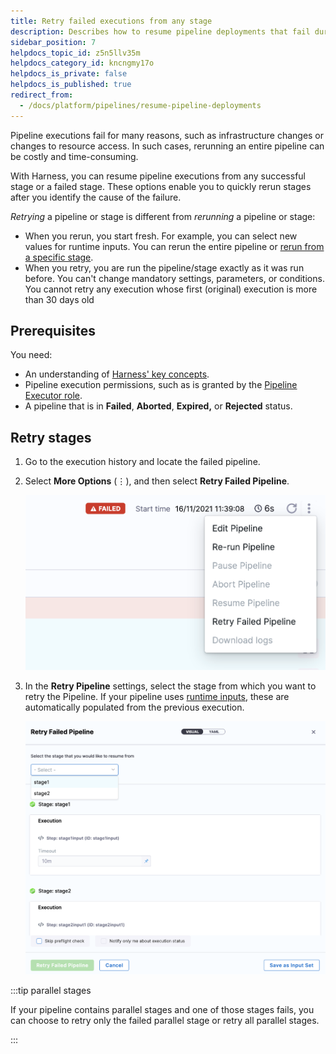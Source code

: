 ```yaml
---
title: Retry failed executions from any stage
description: Describes how to resume pipeline deployments that fail during execution.
sidebar_position: 7
helpdocs_topic_id: z5n5llv35m
helpdocs_category_id: kncngmy17o
helpdocs_is_private: false
helpdocs_is_published: true
redirect_from:
  - /docs/platform/pipelines/resume-pipeline-deployments
---
```


Pipeline executions fail for many reasons, such as infrastructure changes or changes to resource access. In such cases, rerunning an entire pipeline can be costly and time-consuming.

With Harness, you can resume pipeline executions from any successful stage or a failed stage. These options enable you to quickly rerun stages after you identify the cause of the failure.

*Retrying* a pipeline or stage is different from *rerunning* a pipeline or stage:

* When you rerun, you start fresh. For example, you can select new values for runtime inputs. You can rerun the entire pipeline or [rerun from a specific stage](/docs/platform/pipelines/run-specific-stage-in-pipeline.md).
* When you retry, you are run the pipeline/stage exactly as it was run before. You can't change mandatory settings, parameters, or conditions. You cannot retry any execution whose first (original) execution is more than 30 days old

## Prerequisites

You need:

* An understanding of [Harness' key concepts](/docs/get-started/key-concepts.md).
* Pipeline execution permissions, such as is granted by the [Pipeline Executor role](/docs/platform/role-based-access-control/permissions-reference.md).
* A pipeline that is in **Failed**, **Aborted**, **Expired,** or **Rejected** status.

## Retry stages

1. Go to the execution history and locate the failed pipeline.
2. Select **More Options** (&vellip;), and then select **Retry Failed Pipeline**.

   ![](../static/resume-pipeline-deployments-01.png)

3. In the **Retry Pipeline** settings, select the stage from which you want to retry the Pipeline. If your pipeline uses [runtime inputs](/docs/platform/variables-and-expressions/runtime-inputs.md), these are automatically populated from the previous execution.

   ![](../static/resume-pipeline-deployments-02.png)

:::tip parallel stages

If your pipeline contains parallel stages and one of those stages fails, you can choose to retry only the failed parallel stage or retry all parallel stages.

:::
